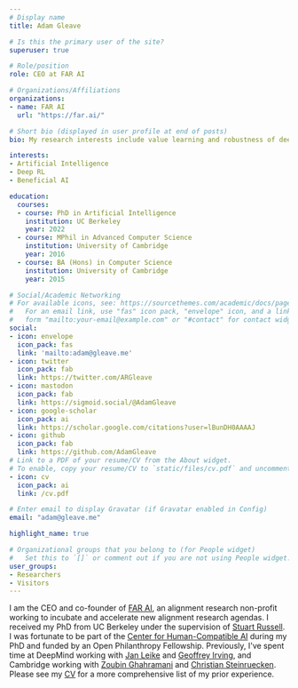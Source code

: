 ```yaml
---
# Display name
title: Adam Gleave

# Is this the primary user of the site?
superuser: true

# Role/position
role: CEO at FAR AI

# Organizations/Affiliations
organizations:
- name: FAR AI
  url: "https://far.ai/"

# Short bio (displayed in user profile at end of posts)
bio: My research interests include value learning and robustness of deep RL.

interests:
- Artificial Intelligence
- Deep RL
- Beneficial AI

education:
  courses:
  - course: PhD in Artificial Intelligence
    institution: UC Berkeley
    year: 2022
  - course: MPhil in Advanced Computer Science
    institution: University of Cambridge
    year: 2016
  - course: BA (Hons) in Computer Science
    institution: University of Cambridge
    year: 2015

# Social/Academic Networking
# For available icons, see: https://sourcethemes.com/academic/docs/page-builder/#icons
#   For an email link, use "fas" icon pack, "envelope" icon, and a link in the
#   form "mailto:your-email@example.com" or "#contact" for contact widget.
social:
- icon: envelope
  icon_pack: fas
  link: 'mailto:adam@gleave.me'
- icon: twitter
  icon_pack: fab
  link: https://twitter.com/ARGleave
- icon: mastodon
  icon_pack: fab
  link: https://sigmoid.social/@AdamGleave
- icon: google-scholar
  icon_pack: ai
  link: https://scholar.google.com/citations?user=lBunDH0AAAAJ
- icon: github
  icon_pack: fab
  link: https://github.com/AdamGleave
# Link to a PDF of your resume/CV from the About widget.
# To enable, copy your resume/CV to `static/files/cv.pdf` and uncomment the lines below.
- icon: cv
  icon_pack: ai
  link: /cv.pdf

# Enter email to display Gravatar (if Gravatar enabled in Config)
email: "adam@gleave.me"

highlight_name: true

# Organizational groups that you belong to (for People widget)
#   Set this to `[]` or comment out if you are not using People widget.
user_groups:
- Researchers
- Visitors
---
```

I am the CEO and co-founder of [FAR AI](https://far.ai), an alignment research non-profit working to incubate and accelerate new alignment research agendas. I received my PhD from UC Berkeley under the supervision of [Stuart Russell](https://people.eecs.berkeley.edu/~russell/). I was fortunate to be part of the [Center for Human-Compatible AI](http://humancompatible.ai/) during my PhD and funded by an Open Philanthropy Fellowship. Previously, I've spent time at DeepMind working with [Jan Leike](https://jan.leike.name/) and [Geoffrey Irving](https://naml.us/), and Cambridge working with [Zoubin Ghahramani](http://mlg.eng.cam.ac.uk/zoubin/) and [Christian Steinruecken](https://q4.github.io/). Please see my [CV](/cv.pdf) for a more comprehensive list of my prior experience.
